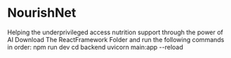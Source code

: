 # NourishNet
Helping the underprivileged access nutrition support through the power of AI
Download The ReactFramework Folder and run the following commands in order:
npm run dev
cd backend
uvicorn main:app --reload

